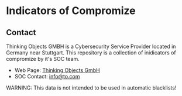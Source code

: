 # Indicators of Compromize

## Contact

Thinking Objects GMBH is a Cybersecurity Service Provider located in Germany near Stuttgart. This repository is a collection of inidicators 
of compromize by it's SOC team.

-  Web Page:     [Thinking Objects GmbH](https://to.com/)
-  SOC Contact:	 info@to.com


WARNING: This data is not intended to be used in automatic blacklists!
